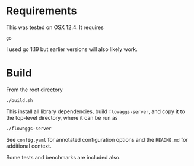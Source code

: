 # Requirements

This was tested on OSX 12.4. It requires
```
go
```
I used go 1.19 but earlier versions will also likely work.

# Build 
From the root directory
```
./build.sh
```

This install all library dependencies, build `flowaggs-server`, and copy it to
the top-level directory, where it can be run as

`./flowaggs-server`

See `config.yaml` for annotated configuration options and the `README.md`
for additional context.

Some tests and benchmarks are included also.

